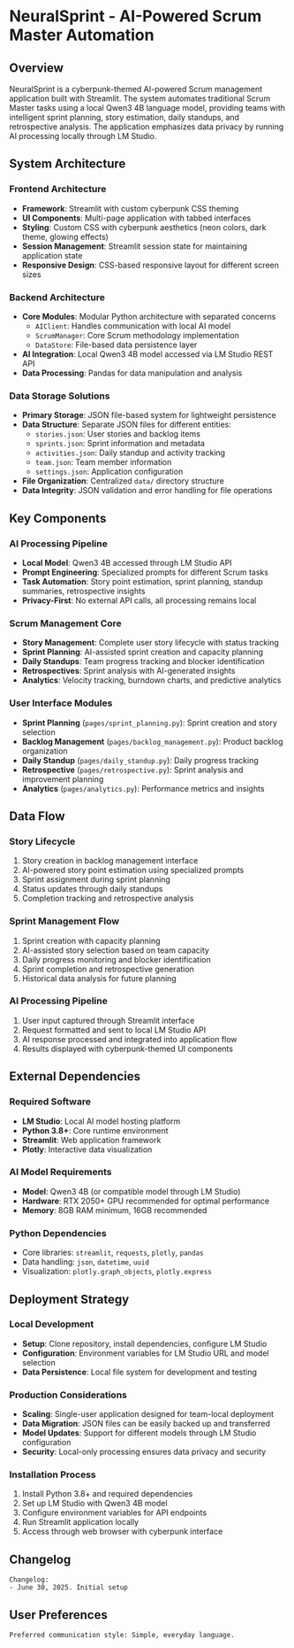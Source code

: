 # NeuralSprint - AI-Powered Scrum Master Automation

## Overview

NeuralSprint is a cyberpunk-themed AI-powered Scrum management application built with Streamlit. The system automates traditional Scrum Master tasks using a local Qwen3 4B language model, providing teams with intelligent sprint planning, story estimation, daily standups, and retrospective analysis. The application emphasizes data privacy by running AI processing locally through LM Studio.

## System Architecture

### Frontend Architecture
- **Framework**: Streamlit with custom cyberpunk CSS theming
- **UI Components**: Multi-page application with tabbed interfaces
- **Styling**: Custom CSS with cyberpunk aesthetics (neon colors, dark theme, glowing effects)
- **Session Management**: Streamlit session state for maintaining application state
- **Responsive Design**: CSS-based responsive layout for different screen sizes

### Backend Architecture
- **Core Modules**: Modular Python architecture with separated concerns
  - `AIClient`: Handles communication with local AI model
  - `ScrumManager`: Core Scrum methodology implementation
  - `DataStore`: File-based data persistence layer
- **AI Integration**: Local Qwen3 4B model accessed via LM Studio REST API
- **Data Processing**: Pandas for data manipulation and analysis

### Data Storage Solutions
- **Primary Storage**: JSON file-based system for lightweight persistence
- **Data Structure**: Separate JSON files for different entities:
  - `stories.json`: User stories and backlog items
  - `sprints.json`: Sprint information and metadata
  - `activities.json`: Daily standup and activity tracking
  - `team.json`: Team member information
  - `settings.json`: Application configuration
- **File Organization**: Centralized `data/` directory structure
- **Data Integrity**: JSON validation and error handling for file operations

## Key Components

### AI Processing Pipeline
- **Local Model**: Qwen3 4B accessed through LM Studio API
- **Prompt Engineering**: Specialized prompts for different Scrum tasks
- **Task Automation**: Story point estimation, sprint planning, standup summaries, retrospective insights
- **Privacy-First**: No external API calls, all processing remains local

### Scrum Management Core
- **Story Management**: Complete user story lifecycle with status tracking
- **Sprint Planning**: AI-assisted sprint creation and capacity planning
- **Daily Standups**: Team progress tracking and blocker identification
- **Retrospectives**: Sprint analysis with AI-generated insights
- **Analytics**: Velocity tracking, burndown charts, and predictive analytics

### User Interface Modules
- **Sprint Planning** (`pages/sprint_planning.py`): Sprint creation and story selection
- **Backlog Management** (`pages/backlog_management.py`): Product backlog organization
- **Daily Standup** (`pages/daily_standup.py`): Daily progress tracking
- **Retrospective** (`pages/retrospective.py`): Sprint analysis and improvement planning
- **Analytics** (`pages/analytics.py`): Performance metrics and insights

## Data Flow

### Story Lifecycle
1. Story creation in backlog management interface
2. AI-powered story point estimation using specialized prompts
3. Sprint assignment during sprint planning
4. Status updates through daily standups
5. Completion tracking and retrospective analysis

### Sprint Management Flow
1. Sprint creation with capacity planning
2. AI-assisted story selection based on team capacity
3. Daily progress monitoring and blocker identification
4. Sprint completion and retrospective generation
5. Historical data analysis for future planning

### AI Processing Pipeline
1. User input captured through Streamlit interface
2. Request formatted and sent to local LM Studio API
3. AI response processed and integrated into application flow
4. Results displayed with cyberpunk-themed UI components

## External Dependencies

### Required Software
- **LM Studio**: Local AI model hosting platform
- **Python 3.8+**: Core runtime environment
- **Streamlit**: Web application framework
- **Plotly**: Interactive data visualization

### AI Model Requirements
- **Model**: Qwen3 4B (or compatible model through LM Studio)
- **Hardware**: RTX 2050+ GPU recommended for optimal performance
- **Memory**: 8GB RAM minimum, 16GB recommended

### Python Dependencies
- Core libraries: `streamlit`, `requests`, `plotly`, `pandas`
- Data handling: `json`, `datetime`, `uuid`
- Visualization: `plotly.graph_objects`, `plotly.express`

## Deployment Strategy

### Local Development
- **Setup**: Clone repository, install dependencies, configure LM Studio
- **Configuration**: Environment variables for LM Studio URL and model selection
- **Data Persistence**: Local file system for development and testing

### Production Considerations
- **Scaling**: Single-user application designed for team-local deployment
- **Data Migration**: JSON files can be easily backed up and transferred
- **Model Updates**: Support for different models through LM Studio configuration
- **Security**: Local-only processing ensures data privacy and security

### Installation Process
1. Install Python 3.8+ and required dependencies
2. Set up LM Studio with Qwen3 4B model
3. Configure environment variables for API endpoints
4. Run Streamlit application locally
5. Access through web browser with cyberpunk interface

## Changelog

```
Changelog:
- June 30, 2025. Initial setup
```

## User Preferences

```
Preferred communication style: Simple, everyday language.
```